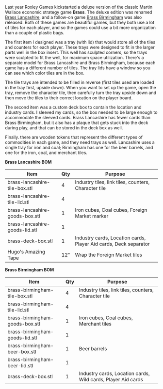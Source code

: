 Last year Roxley Games kickstarted a deluxe version of the classic Martin Wallace economic strategy game **Brass**. The deluxe edition was renamed [Brass Lancashire](https://boardgamegeek.com/boardgame/28720/brass-lancashire), and a follow-on game [Brass Birmingham](https://www.boardgamegeek.com/boardgame/224517/brass-birmingham) was also released. Both of these games are beautiful games, but they both use a lot of tiles for each player, and so the games could use a bit more organization than a couple of plastic bags.

The first item I designed was a tray (with lid) that would store all of the tiles and counters for each player. These trays were designed to fit in the larger parts well in the box insert. This well has sculpted corners, so the trays were sculpted to fit the well, for maximum space utilization. There's a separate model for Brass Lancashire and Brass Birmingham, because each game has a different number of tiles. The tray lids have a window so you can see which color tiles are in the box.

The tile trays are intended to be filled in reverse (first tiles used are loaded in the tray first, upside down). When you want to set up the game, open the tray, remove the character tile, then carefully turn the tray upside down and then move the tiles to their correct location on the player board.

The second item was a custom deck box to contain the location and industry cards. I sleeved my cards, so the box needed to be large enough to accommodate the sleeved cards. Brass Lancashire has fewer cards than Brass Birmingham, but it also has a plaque that gets stuck into the deck during play, and that can be stored in the deck box as well.

Finally. there are wooden tokens that represent the different types of commodities in each game, and they need trays as well. Lancashire uses a single tray for iron and coal; Birmingham has one for the beer barrels, and one for the iron, coal, and merchant tiles.

**Brass Lancashire BOM**

| Item | Qty | Purpose |
| ---- | --- | ------- |
| brass-lancashire-tile-box.stl | 4 | Industry tiles, link tiles, counters, Character tile |
| brass-lancashire-tile-lid.stl | 4 ||
| brass-lancashire-goods-box.stl | 1 | Iron cubes, Coal cubes, Foreign Market marker |
| brass-lancashire-goods-lid.stl | 1 ||
| brass-deck-box.stl | 1 | Industry cards, Location cards, Player Aid cards, Deck separator |
| Hugo's Amazing Tape | 12" | Wrap the Foreign Market tiles |

**Brass Birmingham BOM**

| Item | Qty | Purpose |
| ---- | --- | ------- |
| brass-birmingham-tile-box.stl | 4 | Industry tiles, link tiles, counters, Character tile |
| brass-birmingham-tile-lid.stl | 4 ||
| brass-birmingham-goods-box.stl | 1 | Iron cubes, Coal cubes, Merchant tiles |
| brass-birmingham-goods-lid.stl | 1 ||
| brass-birmingham-beer-box.stl | 1 | Beer barrels |
| brass-birmingham-beer-lid.stl | 1 ||
| brass-deck-box.stl | 1 | Industry cards, Location cards, Wild cards, Player Aid cards |

